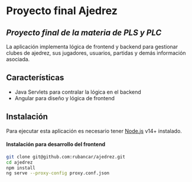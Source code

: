 # Proyecto final Ajedrez
## _Proyecto final de la materia de PLS y PLC_

La aplicación implementa lógica de frontend y backend para gestionar clubes de ajedrez, sus jugadores, usuarios, partidas y demás información asociada.

## Características
- Java Servlets para contralar la lógica en el backend
- Angular para diseño y lógica de frontend



## Instalación

Para ejecutar esta aplicación es necesario tener [Node.js](https://nodejs.org/) v14+ instalado.

#### Instalación para desarrollo del frontend

```sh
git clone git@github.com:rubancar/ajedrez.git
cd ajedrez
npm install
ng serve --proxy-config proxy.conf.json
```
